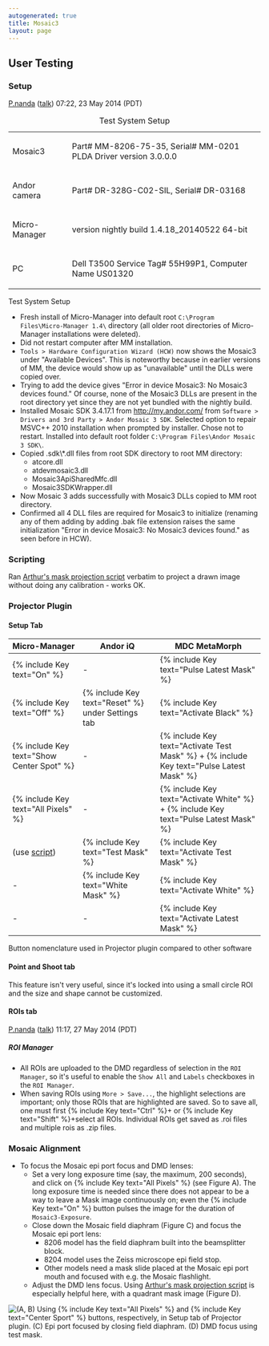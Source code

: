 ```yaml
---
autogenerated: true
title: Mosaic3
layout: page
---
```


## User Testing

### Setup

[P.nanda](User:P.nanda "wikilink")
([talk](User_talk:P.nanda "wikilink")) 07:22, 23 May 2014 (PDT)

<table>
<caption>Test System Setup</caption>
<tbody>
<tr class="odd">
<td><p>Mosaic3</p></td>
<td><p>Part# MM-8206-75-35, Serial# MM-0201<br />
PLDA Driver version 3.0.0.0</p></td>
</tr>
<tr class="even">
<td><p>Andor camera</p></td>
<td><p>Part# DR-328G-C02-SIL, Serial# DR-03168</p></td>
</tr>
<tr class="odd">
<td><p>Micro-Manager</p></td>
<td><p>version nightly build 1.4.18_20140522 64-bit</p></td>
</tr>
<tr class="even">
<td><p>PC</p></td>
<td><p>Dell T3500 Service Tag# 55H99P1, Computer Name US01320</p></td>
</tr>
</tbody>
</table>

Test System Setup

-   Fresh install of Micro-Manager into default root
    `C:\Program Files\Micro-Manager 1.4\` directory (all older root
    directories of Micro-Manager installations were deleted).
-   Did not restart computer after MM installation.
-   `Tools > Hardware Configuration Wizard (HCW)` now shows the Mosaic3
    under "Available Devices". This is noteworthy because in earlier
    versions of MM, the device would show up as "unavailable" until the
    DLLs were copied over.
-   Trying to add the device gives "Error in device Mosaic3: No Mosaic3
    devices found." Of course, none of the Mosaic3 DLLs are present in
    the root directory yet since they are not yet bundled with the
    nightly build.
-   Installed Mosaic SDK 3.4.17.1 from <http://my.andor.com/> from
    `Software > Drivers and 3rd Party > Andor Mosaic 3 SDK`. Selected
    option to repair MSVC++ 2010 installation when prompted by
    installer. Chose not to restart. Installed into default root folder
    `C:\Program Files\Andor Mosaic 3 SDK\`.
-   Copied .sdk\\\*.dll files from root SDK directory to root MM
    directory:
    -   atcore.dll
    -   atdevmosaic3.dll
    -   Mosaic3ApiSharedMfc.dll
    -   Mosaic3SDKWrapper.dll
-   Now Mosaic 3 adds successfully with Mosaic3 DLLs copied to MM root
    directory.
-   Confirmed all 4 DLL files are required for Mosaic3 to initialize
    (renaming any of them adding by adding .bak file extension raises
    the same initialization "Error in device Mosaic3: No Mosaic3 devices
    found." as seen before in HCW).

### Scripting

Ran [Arthur's mask projection script](Mosaic3#Scripting "wikilink")
verbatim to project a drawn image without doing any calibration - works
OK.

### Projector Plugin

#### Setup Tab

| Micro-Manager                                | Andor iQ                                       | MDC MetaMorph                                                                      |
|----------------------------------------------|------------------------------------------------|------------------------------------------------------------------------------------|
| {% include Key text="On" %}                     | \-                                             | {% include Key text="Pulse Latest Mask" %}                                            |
| {% include Key text="Off" %}                    | {% include Key text="Reset" %} under Settings tab | {% include Key text="Activate Black" %}                                               |
| {% include Key text="Show Center Spot" %}       | \-                                             | {% include Key text="Activate Test Mask" %} + {% include Key text="Pulse Latest Mask" %} |
| {% include Key text="All Pixels" %}             | \-                                             | {% include Key text="Activate White" %} + {% include Key text="Pulse Latest Mask" %}     |
| (use [script](Mosaic3#Scripting "wikilink")) | {% include Key text="Test Mask" %}                | {% include Key text="Activate Test Mask" %}                                           |
| \-                                           | {% include Key text="White Mask" %}               | {% include Key text="Activate White" %}                                               |
| \-                                           | \-                                             | {% include Key text="Activate Latest Mask" %}                                         |

Button nomenclature used in Projector plugin compared to other software

#### Point and Shoot tab

This feature isn't very useful, since it's locked into using a small
circle ROI and the size and shape cannot be customized.

#### ROIs tab

[P.nanda](User:P.nanda "wikilink")
([talk](User_talk:P.nanda "wikilink")) 11:17, 27 May 2014 (PDT)

##### ROI Manager

-   All ROIs are uploaded to the DMD regardless of selection in the
    `ROI Manager`, so it's useful to enable the `Show All` and `Labels`
    checkboxes in the `ROI Manager`.
-   When saving ROIs using `More > Save...`, the highlight selections
    are important; only those ROIs that are highlighted are saved. So to
    save all, one must first {% include Key text="Ctrl" %}+ or
    {% include Key text="Shift" %}+select all ROIs. Individual ROIs get
    saved as .roi files and multiple rois as .zip files.

### Mosaic Alignment

-   To focus the Mosaic epi port focus and DMD lenses:
    -   Set a very long exposure time (say, the maximum, 200 seconds),
        and click on {% include Key text="All Pixels" %} (see Figure A).
        The long exposure time is needed since there does not appear to
        be a way to leave a Mask image continuously on; even the
        {% include Key text="On" %} button pulses the image for the
        duration of `Mosaic3-Exposure`.
    -   Close down the Mosaic field diaphram (Figure C) and focus the
        Mosaic epi port lens:
        -   8206 model has the field diaphram built into the
            beamsplitter block.
        -   8204 model uses the Zeiss microscope epi field stop.
        -   Other models need a mask slide placed at the Mosaic epi port
            mouth and focused with e.g. the Mosaic flashlight.
    -   Adjust the DMD lens focus. Using [Arthur's mask projection
        script](Mosaic3#Scripting "wikilink") is especially helpful
        here, with a quadrant mask image (Figure D).

![(A, B) Using {% include Key text="All Pixels" %} and
{% include Key text="Center Sport" %} buttons, respectively, in Setup tab
of Projector plugin. (C) Epi port focused by closing field diaphram. (D)
DMD focus using test
mask.](media/FullResolution_fig_mosic3_cal.png "(A, B) Using  and  buttons, respectively, in Setup tab of Projector plugin. (C) Epi port focused by closing field diaphram. (D) DMD focus using test mask.")

